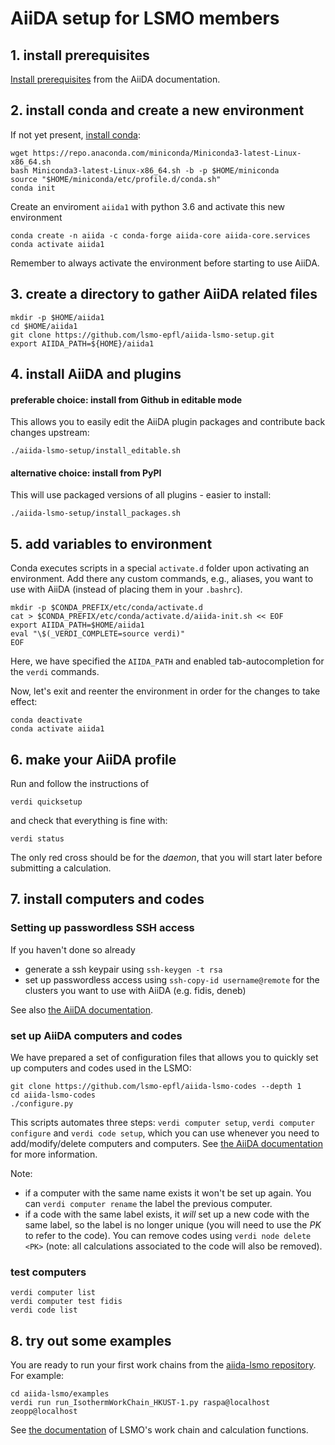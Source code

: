 # AiiDA setup for LSMO members

## 1. install prerequisites

[Install prerequisites](https://aiida.readthedocs.io/projects/aiida-core/en/latest/intro/get_started.html)
from the AiiDA documentation.

## 2. install conda and create a new environment

If not yet present, [install conda](https://docs.conda.io/en/latest/miniconda.html):
```
wget https://repo.anaconda.com/miniconda/Miniconda3-latest-Linux-x86_64.sh
bash Miniconda3-latest-Linux-x86_64.sh -b -p $HOME/miniconda
source "$HOME/miniconda/etc/profile.d/conda.sh"
conda init
```
Create an enviroment `aiida1` with python 3.6 and activate this new environment
```
conda create -n aiida -c conda-forge aiida-core aiida-core.services
conda activate aiida1
```
Remember to always activate the environment before starting to use AiiDA.

## 3. create a directory to gather AiiDA related files

```
mkdir -p $HOME/aiida1
cd $HOME/aiida1
git clone https://github.com/lsmo-epfl/aiida-lsmo-setup.git
export AIIDA_PATH=${HOME}/aiida1
```

## 4. install AiiDA and plugins

#### preferable choice: install from Github in editable mode
This allows you to easily edit the AiiDA plugin packages and contribute back changes upstream:
```
./aiida-lsmo-setup/install_editable.sh
```
#### alternative choice: install from PyPI
This will use packaged versions of all plugins - easier to install:
```
./aiida-lsmo-setup/install_packages.sh
```

## 5. add variables to environment
Conda executes scripts in a special `activate.d` folder upon activating an environment.
Add there any custom commands, e.g., aliases, you want to use with AiiDA (instead of placing them in your `.bashrc`).
```
mkdir -p $CONDA_PREFIX/etc/conda/activate.d
cat > $CONDA_PREFIX/etc/conda/activate.d/aiida-init.sh << EOF
export AIIDA_PATH=$HOME/aiida1
eval "\$(_VERDI_COMPLETE=source verdi)"
EOF
```
Here, we have specified the `AIIDA_PATH` and enabled tab-autocompletion for the `verdi` commands.

Now, let's exit and reenter the environment in order for the changes to take effect:
```
conda deactivate
conda activate aiida1
```

## 6. make your AiiDA profile

Run and follow the instructions of
```
verdi quicksetup
```
and check that everything is fine with:
```
verdi status
```
The only red cross should be for the *daemon*, that you will start later before submitting a calculation.

## 7. install computers and codes

### Setting up passwordless SSH access

If you haven't done so already

 * generate a ssh keypair using `ssh-keygen -t rsa`
 * set up passwordless access using `ssh-copy-id username@remote` for the clusters you want to use with AiiDA (e.g. fidis, deneb)

See also [the AiiDA documentation](https://aiida.readthedocs.io/projects/aiida-core/en/latest/howto/ssh.html).

### set up AiiDA computers and codes

We have prepared a set of configuration files that allows you to quickly set up computers and codes used in the LSMO:
```
git clone https://github.com/lsmo-epfl/aiida-lsmo-codes --depth 1
cd aiida-lsmo-codes
./configure.py
```

This scripts automates three steps: `verdi computer setup`, `verdi computer configure` and `verdi code setup`,
which you can use whenever you need to add/modify/delete computers and computers.
See [the AiiDA documentation](https://aiida.readthedocs.io/projects/aiida-core/en/latest/howto/run_codes.html?highlight=computers#managing-your-computers) for more information.

Note:
* if a computer with the same name exists it won't be set up again. You can `verdi computer rename` the label the previous computer.
* if a code with the same label exists, it *will* set up a new code with the same label, so the label is no longer unique (you will need to use the *PK* to refer to the code).
  You can remove codes using `verdi node delete <PK>` (note: all calculations associated to the code will also be removed).

### test computers
```
verdi computer list
verdi computer test fidis
verdi code list
```

## 8. try out some examples

You are ready to run your first work chains from the [aiida-lsmo repository](https://github.com/lsmo-epfl/aiida-lsmo).
For example:
```
cd aiida-lsmo/examples
verdi run run_IsothermWorkChain_HKUST-1.py raspa@localhost zeopp@localhost
```
See [the documentation](https://aiida-lsmo.readthedocs.io/) of LSMO's work chain and calculation functions.
